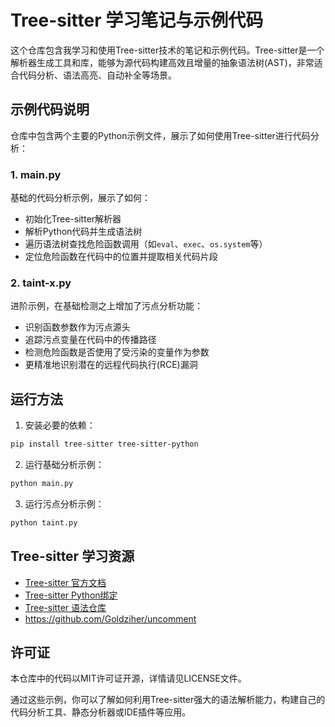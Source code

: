# Tree-sitter 学习笔记与示例代码

这个仓库包含我学习和使用Tree-sitter技术的笔记和示例代码。Tree-sitter是一个解析器生成工具和库，能够为源代码构建高效且增量的抽象语法树(AST)，非常适合代码分析、语法高亮、自动补全等场景。

## 示例代码说明

仓库中包含两个主要的Python示例文件，展示了如何使用Tree-sitter进行代码分析：

### 1. main.py
基础的代码分析示例，展示了如何：
- 初始化Tree-sitter解析器
- 解析Python代码并生成语法树
- 遍历语法树查找危险函数调用（如`eval`、`exec`、`os.system`等）
- 定位危险函数在代码中的位置并提取相关代码片段

### 2. taint-x.py
进阶示例，在基础检测之上增加了污点分析功能：
- 识别函数参数作为污点源头
- 追踪污点变量在代码中的传播路径
- 检测危险函数是否使用了受污染的变量作为参数
- 更精准地识别潜在的远程代码执行(RCE)漏洞

## 运行方法

1. 安装必要的依赖：
```bash
pip install tree-sitter tree-sitter-python
```

2. 运行基础分析示例：
```bash
python main.py
```

3. 运行污点分析示例：
```bash
python taint.py
```

## Tree-sitter 学习资源

- [Tree-sitter 官方文档](https://tree-sitter.github.io/tree-sitter/)
- [Tree-sitter Python绑定](https://github.com/tree-sitter/py-tree-sitter)
- [Tree-sitter 语法仓库](https://github.com/tree-sitter)
- https://github.com/Goldziher/uncomment

## 许可证

本仓库中的代码以MIT许可证开源，详情请见LICENSE文件。

通过这些示例，你可以了解如何利用Tree-sitter强大的语法解析能力，构建自己的代码分析工具、静态分析器或IDE插件等应用。
